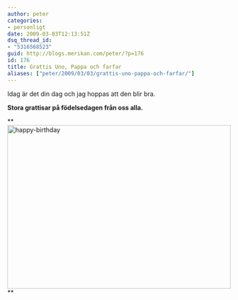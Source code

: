 ```yaml
---
author: peter
categories:
- personligt
date: 2009-03-03T12:13:51Z
dsq_thread_id:
- "5316568523"
guid: http://blogs.merikan.com/peter/?p=176
id: 176
title: Grattis Uno, Pappa och farfar
aliases: ["peter/2009/03/03/grattis-uno-pappa-och-farfar/"]
---
```


Idag är det din dag och jag hoppas att den blir bra.

**Stora grattisar på födelsedagen från oss alla.**

**<img class="alignnone size-full wp-image-177" src="/files/2009/03/happy-birthday.jpg" alt="happy-birthday" width="504" height="368" srcset="https://blogs.merikan.com/peter/files/2009/03/happy-birthday.jpg 504w, https://blogs.merikan.com/peter/files/2009/03/happy-birthday-300x219.jpg 300w" sizes="(max-width: 504px) 100vw, 504px" />  
**
